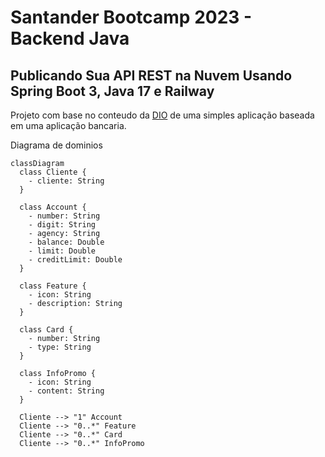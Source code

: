 # Santander Bootcamp 2023 - Backend Java #
## Publicando Sua API REST na Nuvem Usando Spring Boot 3, Java 17 e Railway ##

Projeto com base no conteudo da [DIO](https://web.dio.me) de uma simples aplicação baseada em uma aplicação bancaria.

Diagrama de dominios
```mermaid
classDiagram
  class Cliente {
    - cliente: String
  }

  class Account {
    - number: String
    - digit: String
    - agency: String
    - balance: Double
    - limit: Double
    - creditLimit: Double
  }

  class Feature {
    - icon: String
    - description: String
  }

  class Card {
    - number: String
    - type: String
  }

  class InfoPromo {
    - icon: String
    - content: String
  }

  Cliente --> "1" Account
  Cliente --> "0..*" Feature
  Cliente --> "0..*" Card
  Cliente --> "0..*" InfoPromo
```